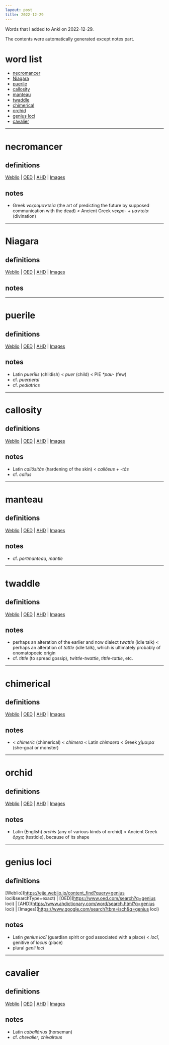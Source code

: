 ```yaml
---
layout: post
title: 2022-12-29
---
```


Words that I added to Anki on 2022-12-29.

The contents were automatically generated except notes part.
# word list
- [necromancer](#necromancer)
- [Niagara](#niagara)
- [puerile](#puerile)
- [callosity](#callosity)
- [manteau](#manteau)
- [twaddle](#twaddle)
- [chimerical](#chimerical)
- [orchid](#orchid)
- [genius loci](#genius-loci)
- [cavalier](#cavalier)

---

# necromancer
## definitions
[Weblio](https://ejje.weblio.jp/content_find?query=necromancer&searchType=exact)
|
[OED](https://www.oed.com/search?q=necromancer)
|
[AHD](https://www.ahdictionary.com/word/search.html?q=necromancer)
|
[Images](https://www.google.com/search?tbm=isch&q=necromancer)

## notes
- Greek *νεκρομαντεία* (the art of predicting the future by supposed communication with the dead) &lt; Ancient Greek *νεκρο-* + *μαντεία* (divination)

---

# Niagara
## definitions
[Weblio](https://ejje.weblio.jp/content_find?query=Niagara&searchType=exact)
|
[OED](https://www.oed.com/search?q=Niagara)
|
[AHD](https://www.ahdictionary.com/word/search.html?q=Niagara)
|
[Images](https://www.google.com/search?tbm=isch&q=Niagara)

## notes

---

# puerile
## definitions
[Weblio](https://ejje.weblio.jp/content_find?query=puerile&searchType=exact)
|
[OED](https://www.oed.com/search?q=puerile)
|
[AHD](https://www.ahdictionary.com/word/search.html?q=puerile)
|
[Images](https://www.google.com/search?tbm=isch&q=puerile)

## notes
- Latin *puerīlis* (childish) &lt; *puer* (child) &lt; PIE *\*pau-* (few)
- cf. *puerperal*
- cf. *pediatrics*

---

# callosity
## definitions
[Weblio](https://ejje.weblio.jp/content_find?query=callosity&searchType=exact)
|
[OED](https://www.oed.com/search?q=callosity)
|
[AHD](https://www.ahdictionary.com/word/search.html?q=callosity)
|
[Images](https://www.google.com/search?tbm=isch&q=callosity)

## notes
- Latin *callōsitās* (hardening of the skin) &lt; *callōsus* + *-tās*
- cf. *callus*

---

# manteau
## definitions
[Weblio](https://ejje.weblio.jp/content_find?query=manteau&searchType=exact)
|
[OED](https://www.oed.com/search?q=manteau)
|
[AHD](https://www.ahdictionary.com/word/search.html?q=manteau)
|
[Images](https://www.google.com/search?tbm=isch&q=manteau)

## notes
- cf. *portmanteau*, *mantle*

---

# twaddle
## definitions
[Weblio](https://ejje.weblio.jp/content_find?query=twaddle&searchType=exact)
|
[OED](https://www.oed.com/search?q=twaddle)
|
[AHD](https://www.ahdictionary.com/word/search.html?q=twaddle)
|
[Images](https://www.google.com/search?tbm=isch&q=twaddle)

## notes
- perhaps an alteration of the earlier and now dialect *twattle* (idle talk) &lt; perhaps an alteration of *tattle* (idle talk), which is ultimately probably of onomatopoeic origin
- cf. *tittle* (to spread gossip), *twittle-twattle*, *tittle-tattle*, etc.

---

# chimerical
## definitions
[Weblio](https://ejje.weblio.jp/content_find?query=chimerical&searchType=exact)
|
[OED](https://www.oed.com/search?q=chimerical)
|
[AHD](https://www.ahdictionary.com/word/search.html?q=chimerical)
|
[Images](https://www.google.com/search?tbm=isch&q=chimerical)

## notes
- &lt; *chimeric* (chimerical) &lt; *chimera* &lt; Latin *chimaera* &lt; Greek *χίμαιρα* (she-goat or monster)

---

# orchid
## definitions
[Weblio](https://ejje.weblio.jp/content_find?query=orchid&searchType=exact)
|
[OED](https://www.oed.com/search?q=orchid)
|
[AHD](https://www.ahdictionary.com/word/search.html?q=orchid)
|
[Images](https://www.google.com/search?tbm=isch&q=orchid)

## notes
- Latin (English) *orchis* (any of various kinds of orchid) &lt; Ancient Greek *ὄρχις* (testicle), because of its shape

---

# genius loci
## definitions
[Weblio](https://ejje.weblio.jp/content_find?query=genius loci&searchType=exact)
|
[OED](https://www.oed.com/search?q=genius loci)
|
[AHD](https://www.ahdictionary.com/word/search.html?q=genius loci)
|
[Images](https://www.google.com/search?tbm=isch&q=genius loci)

## notes
- Latin *genius locī* (guardian spirit or god associated with a place) &lt; *locī*, genitive of *locus* (place)
- plural *genii loci*

---

# cavalier
## definitions
[Weblio](https://ejje.weblio.jp/content_find?query=cavalier&searchType=exact)
|
[OED](https://www.oed.com/search?q=cavalier)
|
[AHD](https://www.ahdictionary.com/word/search.html?q=cavalier)
|
[Images](https://www.google.com/search?tbm=isch&q=cavalier)

## notes
- Latin *caballārius* (horseman)
- cf. *chevalier*, *chivalrous*

